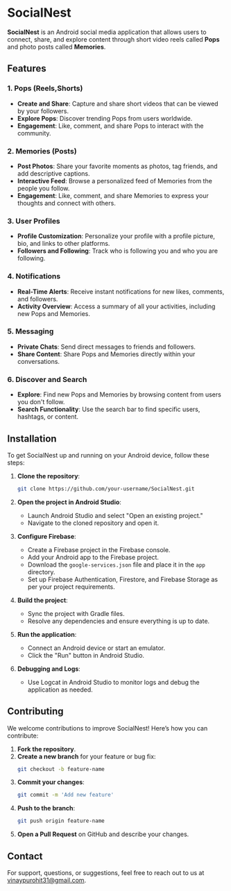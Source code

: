 # SocialNest

**SocialNest** is an Android social media application that allows users to connect, share, and explore content through short video reels called **Pops** and photo posts called **Memories**.

## Features

### 1. Pops (Reels,Shorts)
- **Create and Share**: Capture and share short videos that can be viewed by your followers.
- **Explore Pops**: Discover trending Pops from users worldwide.
- **Engagement**: Like, comment, and share Pops to interact with the community.

### 2. Memories (Posts)
- **Post Photos**: Share your favorite moments as photos, tag friends, and add descriptive captions.
- **Interactive Feed**: Browse a personalized feed of Memories from the people you follow.
- **Engagement**: Like, comment, and share Memories to express your thoughts and connect with others.

### 3. User Profiles
- **Profile Customization**: Personalize your profile with a profile picture, bio, and links to other platforms.
- **Followers and Following**: Track who is following you and who you are following.

### 4. Notifications
- **Real-Time Alerts**: Receive instant notifications for new likes, comments, and followers.
- **Activity Overview**: Access a summary of all your activities, including new Pops and Memories.

### 5. Messaging
- **Private Chats**: Send direct messages to friends and followers.
- **Share Content**: Share Pops and Memories directly within your conversations.

### 6. Discover and Search
- **Explore**: Find new Pops and Memories by browsing content from users you don't follow.
- **Search Functionality**: Use the search bar to find specific users, hashtags, or content.

## Installation

To get SocialNest up and running on your Android device, follow these steps:

1. **Clone the repository**:
    ```bash
    git clone https://github.com/your-username/SocialNest.git
    ```
2. **Open the project in Android Studio**:
    - Launch Android Studio and select "Open an existing project."
    - Navigate to the cloned repository and open it.

3. **Configure Firebase**:
    - Create a Firebase project in the Firebase console.
    - Add your Android app to the Firebase project.
    - Download the `google-services.json` file and place it in the `app` directory.
    - Set up Firebase Authentication, Firestore, and Firebase Storage as per your project requirements.

4. **Build the project**:
    - Sync the project with Gradle files.
    - Resolve any dependencies and ensure everything is up to date.

5. **Run the application**:
    - Connect an Android device or start an emulator.
    - Click the "Run" button in Android Studio.

6. **Debugging and Logs**:
    - Use Logcat in Android Studio to monitor logs and debug the application as needed.

## Contributing

We welcome contributions to improve SocialNest! Here’s how you can contribute:

1. **Fork the repository**.
2. **Create a new branch** for your feature or bug fix:
    ```bash
    git checkout -b feature-name
    ```
3. **Commit your changes**:
    ```bash
    git commit -m 'Add new feature'
    ```
4. **Push to the branch**:
    ```bash
    git push origin feature-name
    ```
5. **Open a Pull Request** on GitHub and describe your changes.

## Contact

For support, questions, or suggestions, feel free to reach out to us at vinaypurohit31@gmail.com.
